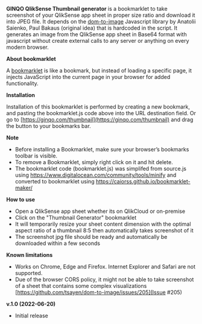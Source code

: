 
**GINQO QlikSense Thumbnail generator** is a bookmarklet to take screenshot of your QlikSense app sheet in proper size ratio and download it into JPEG file.
It depends on the [dom-to-image](https://github.com/tsayen/dom-to-image) Javascript library by Anatolii Saienko, Paul Bakaus (original idea) that is hardcoded in the script. It generates an image from the QlikSense app sheet in Base64 format with javascript without create external calls to any server or anything on every modern browser.




**About bookmarklet**

A [bookmarklet](https://en.wikipedia.org/wiki/Bookmarklet) is like a bookmark, but instead of loading a specific page, it injects JavaScript into the current page in your browser for added functionality. 





**Installation** 

Installation of this bookmarklet is performed by creating a new bookmark, and pasting the bookmarklet.js code above into the URL destination field. 
Or go to [https://ginqo.com/thumbnail](https://ginqo.com/thumbnail) and drag the button to your bookmarks bar.


**Note**  
-   Before installing a Bookmarklet, make sure your browser’s bookmarks toolbar is visible.
-   To remove a Bookmarklet, simply right click on it and hit delete.
-   The bookmarklet code (bookmarklet.js) was simplifed from source.js using https://www.digitalocean.com/community/tools/minify and converted to bookmarklet using https://caiorss.github.io/bookmarklet-maker/

**How to use**
-   Open a QlikSense app sheet whether its on QlikCloud or on-premise
-   Click on the "Thumbnail Generator" bookmarklet
-   It will temporarily resize your sheet content dimension with the optimal aspect ratio of a thumbnail 8:5 then automatically takes screenshot of it
-   The screenshot jpg  file should be ready and automatically be downloaded within a few seconds

**Known limitations**
-   Works on Chrome, Edge and Firefox. Internet Explorer and Safari are not supported.
-   Due of the browser CORS policy, it might not be able to take screenshot of a sheet that contains some complex visualizations [https://github.com/tsayen/dom-to-image/issues/205](Issue #205)


**v.1.0 (2022-06-20)**
-   Initial release

